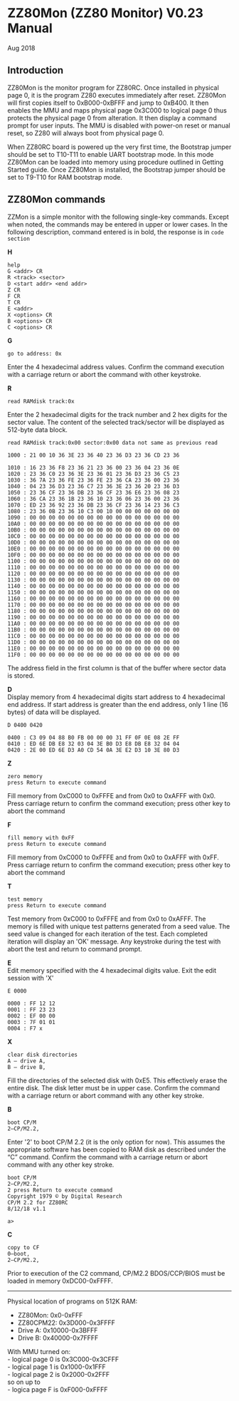 # ZZ80Mon (ZZ80 Monitor) V0.23 Manual

Aug 2018
## Introduction

ZZ80Mon is the monitor program for ZZ80RC. Once installed in physical page 0, it is the program Z280 executes immediately after reset. ZZ80Mon will first copies itself to 0xB000-0xBFFF and jump to 0xB400. It then enables the MMU and maps physical page 0x3C000 to logical page 0 thus protects the physical page 0 from alteration. It then display a command prompt for user inputs. The MMU is disabled with power-on reset or manual reset, so Z280 will always boot from physical page 0.

When ZZ80RC board is powered up the very first time, the Bootstrap jumper should be set to T10-T11 to enable UART bootstrap mode. In this mode ZZ80Mon can be loaded into memory using procedure outlined in Getting Started guide. Once ZZ80Mon is installed, the Bootstrap jumper should be set to T9-T10 for RAM bootstrap mode.
## ZZ80Mon commands

ZZMon is a simple monitor with the following single-key commands. Except when noted, the commands may be entered in upper or lower cases. In the following description, command entered is in bold, the response is in `code section`

**H**
```
help
G <addr> CR
R <track> <sector>
D <start addr> <end addr>
Z CR
F CR
T CR
E <addr>
X <options> CR
B <options> CR
C <options> CR
```
**G**
```
go to address: 0x
```
Enter the 4 hexadecimal address values. Confirm the command execution with a carriage return or abort the command with other keystroke.

**R**
```
read RAMdisk track:0x
```
Enter the 2 hexadecimal digits for the track number and 2 hex digits for the sector value. The content of the selected track/sector will be displayed as 512-byte data block.
```
read RAMdisk track:0x00 sector:0x00 data not same as previous read

1000 : 21 00 10 36 3E 23 36 40 23 36 D3 23 36 CD 23 36

1010 : 16 23 36 F8 23 36 21 23 36 00 23 36 04 23 36 0E
1020 : 23 36 C0 23 36 3E 23 36 01 23 36 D3 23 36 C5 23
1030 : 36 7A 23 36 FE 23 36 FE 23 36 CA 23 36 00 23 36
1040 : 04 23 36 D3 23 36 C7 23 36 3E 23 36 20 23 36 D3
1050 : 23 36 CF 23 36 DB 23 36 CF 23 36 E6 23 36 08 23
1060 : 36 CA 23 36 1B 23 36 10 23 36 06 23 36 00 23 36
1070 : ED 23 36 92 23 36 DB 23 36 CF 23 36 14 23 36 C3
1080 : 23 36 0B 23 36 10 C3 00 10 00 00 00 00 00 00 00
1090 : 00 00 00 00 00 00 00 00 00 00 00 00 00 00 00 00
10A0 : 00 00 00 00 00 00 00 00 00 00 00 00 00 00 00 00
10B0 : 00 00 00 00 00 00 00 00 00 00 00 00 00 00 00 00
10C0 : 00 00 00 00 00 00 00 00 00 00 00 00 00 00 00 00
10D0 : 00 00 00 00 00 00 00 00 00 00 00 00 00 00 00 00
10E0 : 00 00 00 00 00 00 00 00 00 00 00 00 00 00 00 00
10F0 : 00 00 00 00 00 00 00 00 00 00 00 00 00 00 00 00
1100 : 00 00 00 00 00 00 00 00 00 00 00 00 00 00 00 00
1110 : 00 00 00 00 00 00 00 00 00 00 00 00 00 00 00 00
1120 : 00 00 00 00 00 00 00 00 00 00 00 00 00 00 00 00
1130 : 00 00 00 00 00 00 00 00 00 00 00 00 00 00 00 00
1140 : 00 00 00 00 00 00 00 00 00 00 00 00 00 00 00 00
1150 : 00 00 00 00 00 00 00 00 00 00 00 00 00 00 00 00
1160 : 00 00 00 00 00 00 00 00 00 00 00 00 00 00 00 00
1170 : 00 00 00 00 00 00 00 00 00 00 00 00 00 00 00 00
1180 : 00 00 00 00 00 00 00 00 00 00 00 00 00 00 00 00
1190 : 00 00 00 00 00 00 00 00 00 00 00 00 00 00 00 00
11A0 : 00 00 00 00 00 00 00 00 00 00 00 00 00 00 00 00
11B0 : 00 00 00 00 00 00 00 00 00 00 00 00 00 00 00 00
11C0 : 00 00 00 00 00 00 00 00 00 00 00 00 00 00 00 00
11D0 : 00 00 00 00 00 00 00 00 00 00 00 00 00 00 00 00
11E0 : 00 00 00 00 00 00 00 00 00 00 00 00 00 00 00 00
11F0 : 00 00 00 00 00 00 00 00 00 00 00 00 00 00 00 00
```
The address field in the first column is that of the buffer where sector data is stored.

**D**  
Display memory from 4 hexadecimal digits start address to 4 hexadecimal end address. If start address is greater than the end address, only 1 line (16 bytes) of data will be displayed.
```
D 0400 0420

0400 : C3 09 04 88 B0 FB 00 00 00 31 FF 0F 0E 08 2E FF
0410 : ED 6E DB E8 32 03 04 3E B0 D3 E8 DB E8 32 04 04
0420 : 2E 00 ED 6E D3 A0 CD 54 0A 3E E2 D3 10 3E 80 D3
```
**Z**
```
zero memory
press Return to execute command
```
Fill memory from 0xC000 to 0xFFFE and from 0x0 to 0xAFFF with 0x0. Press carriage return to confirm the command execution; press other key to abort the command

**F**
```
fill memory with 0xFF
press Return to execute command
```
Fill memory from 0xC000 to 0xFFFE and from 0x0 to 0xAFFF with 0xFF. Press carriage return to confirm the command execution; press other key to abort the command

**T**
```
test memory
press Return to execute command
```
Test memory from 0xC000 to 0xFFFE and from 0x0 to 0xAFFF. The memory is filled with unique test patterns generated from a seed value. The seed value is changed for each iteration of the test. Each completed iteration will display an 'OK' message. Any keystroke during the test with abort the test and return to command prompt.

**E**  
Edit memory specified with the 4 hexadecimal digits value. Exit the edit session with 'X'
```
E 0000

0000 : FF 12 12
0001 : FF 23 23
0002 : EF 00 00
0003 : 7F 01 01
0004 : F7 x
```
**X**
```
clear disk directories
A – drive A,
B – drive B,
```
Fill the directories of the selected disk with 0xE5. This effectively erase the entire disk. The disk letter must be in upper case. Confirm the command with a carriage return or abort command with any other key stroke.

**B**
```
boot CP/M
2–CP/M2.2,
```
Enter '2' to boot CP/M 2.2 (it is the only option for now). This assumes the appropriate software has been copied to RAM disk as described under the “C” command. Confirm the command with a carriage return or abort command with any other key stroke.
```
boot CP/M
2–CP/M2.2,
2 press Return to execute command
Copyright 1979 © by Digital Research
CP/M 2.2 for ZZ80RC
8/12/18 v1.1

a>
```
**C**
```
copy to CF
0–boot,
2–CP/M2.2,
```
Prior to execution of the C2 command, CP/M2.2 BDOS/CCP/BIOS must be loaded in memory 0xDC00-0xFFFF.
***
Physical location of programs on 512K RAM:

* ZZ80Mon: 0x0-0xFFF
* ZZ80CPM22: 0x3D000-0x3FFFF
* Drive A: 0x10000-0x3BFFF
* Drive B: 0x40000-0x7FFFF

With MMU turned on:  
    - logical page 0 is 0x3C000-0x3CFFF  
    - logical page 1 is 0x1000-0x1FFF  
    - logical page 2 is 0x2000-0x2FFF  
    so on up to  
    - logica page F is 0xF000-0xFFFF  

